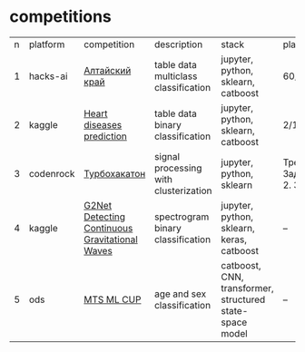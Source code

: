 # competitions

<table width=100% valign=top >
  <tr>
    <td width=2%>n</td>
    <td width=10%>platform</td>
    <td width=25%>competition</td>
    <td>description</td>
    <td width=20%>stack</td>
    <td width=10%>place</td>
  </tr>
  
  
  <tr>
    <td>1</td>
    <td>hacks-ai</td>
    <td><a href="https://github.com/kasyanovse/competitions/tree/main/hacks-ai/2022.09%20%D0%90%D0%BB%D1%82%D0%B0%D0%B9%D1%81%D0%BA%D0%B8%D0%B9%20%D0%BA%D1%80%D0%B0%D0%B9">Алтайский край</a></td>
    <td>table data multiclass classification</td>
    <td>jupyter, python, sklearn, catboost</td>
    <td>60/128</td>
  </tr>
  
  
  <tr>
    <td>2</td>
    <td>kaggle</td>
    <td><a href="https://github.com/kasyanovse/competitions/tree/main/kaggle/2022.10%20Heart%20diseases%20prediction">Heart diseases prediction</a></td>
    <td>table data binary classification</td>
    <td>jupyter, python, sklearn, catboost</td>
    <td>2/10</td>
  </tr>
  
  
  <tr>
    <td>3</td>
    <td>codenrock</td>
    <td><a href="https://github.com/kasyanovse/competitions/tree/main/codenrock/2022.12%20%D0%A2%D1%83%D1%80%D0%B1%D0%BE%D1%85%D0%B0%D0%BA%D0%B0%D1%82%D0%BE%D0%BD">Турбохакатон</a></td>
    <td>signal processing with clusterization</td>
    <td>jupyter, python, sklearn</td>
    <td>Трек 1. Задача 2. 3/7</td>
  </tr>
  
  
  <tr>
    <td>4</td>
    <td>kaggle</td>
    <td><a href="https://github.com/kasyanovse/competitions/tree/main/kaggle/2022.12%20G2Net%20detecting%20continuous%20gravitational%20waves%20competition">G2Net Detecting Continuous Gravitational Waves</a></td>
    <td>spectrogram binary classification</td>
    <td>jupyter, python, sklearn, keras, catboost</td>
    <td>&#x2013</td>
  </tr>
  
  
  <tr>
    <td>5</td>
    <td>ods</td>
    <td><a href="https://github.com/kasyanovse/competitions/tree/main/ods/2023.03_MTS%20ML%20CUP">MTS ML CUP</a></td>
    <td>age and sex classification</td>
    <td>catboost, CNN, transformer, structured state-space model</td>
    <td>&#x2013</td>
  </tr>
</table>

